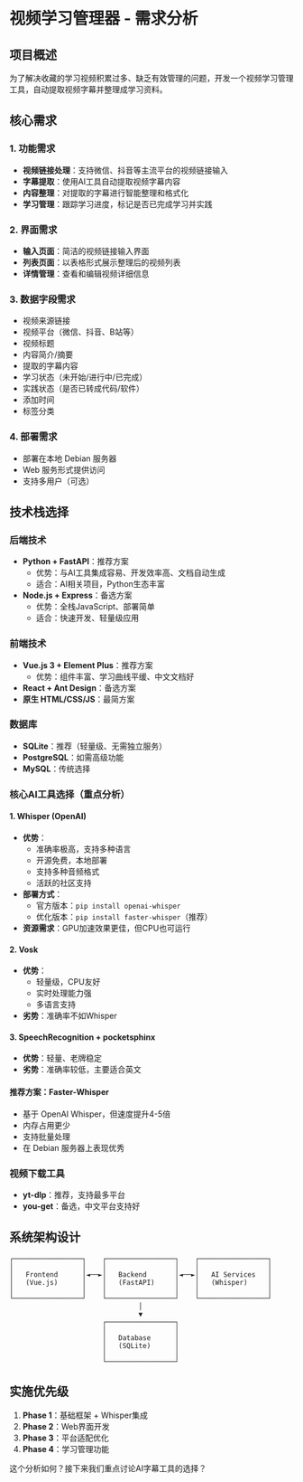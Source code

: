 # 视频学习管理器 - 需求分析

## 项目概述
为了解决收藏的学习视频积累过多、缺乏有效管理的问题，开发一个视频学习管理工具，自动提取视频字幕并整理成学习资料。

## 核心需求

### 1. 功能需求
- **视频链接处理**：支持微信、抖音等主流平台的视频链接输入
- **字幕提取**：使用AI工具自动提取视频字幕内容
- **内容整理**：对提取的字幕进行智能整理和格式化
- **学习管理**：跟踪学习进度，标记是否已完成学习并实践

### 2. 界面需求
- **输入页面**：简洁的视频链接输入界面
- **列表页面**：以表格形式展示整理后的视频列表
- **详情管理**：查看和编辑视频详细信息

### 3. 数据字段需求
- 视频来源链接
- 视频平台（微信、抖音、B站等）
- 视频标题
- 内容简介/摘要
- 提取的字幕内容
- 学习状态（未开始/进行中/已完成）
- 实践状态（是否已转成代码/软件）
- 添加时间
- 标签分类

### 4. 部署需求
- 部署在本地 Debian 服务器
- Web 服务形式提供访问
- 支持多用户（可选）

## 技术栈选择

### 后端技术
- **Python + FastAPI**：推荐方案
  - 优势：与AI工具集成容易、开发效率高、文档自动生成
  - 适合：AI相关项目，Python生态丰富
- **Node.js + Express**：备选方案
  - 优势：全栈JavaScript、部署简单
  - 适合：快速开发、轻量级应用

### 前端技术
- **Vue.js 3 + Element Plus**：推荐方案
  - 优势：组件丰富、学习曲线平缓、中文文档好
- **React + Ant Design**：备选方案
- **原生 HTML/CSS/JS**：最简方案

### 数据库
- **SQLite**：推荐（轻量级、无需独立服务）
- **PostgreSQL**：如需高级功能
- **MySQL**：传统选择

### 核心AI工具选择（重点分析）

#### 1. Whisper (OpenAI)
- **优势**：
  - 准确率极高，支持多种语言
  - 开源免费，本地部署
  - 支持多种音频格式
  - 活跃的社区支持
- **部署方式**：
  - 官方版本：`pip install openai-whisper`
  - 优化版本：`pip install faster-whisper`（推荐）
- **资源需求**：GPU加速效果更佳，但CPU也可运行

#### 2. Vosk
- **优势**：
  - 轻量级，CPU友好
  - 实时处理能力强
  - 多语言支持
- **劣势**：准确率不如Whisper

#### 3. SpeechRecognition + pocketsphinx
- **优势**：轻量、老牌稳定
- **劣势**：准确率较低，主要适合英文

#### 推荐方案：Faster-Whisper
- 基于 OpenAI Whisper，但速度提升4-5倍
- 内存占用更少
- 支持批量处理
- 在 Debian 服务器上表现优秀

### 视频下载工具
- **yt-dlp**：推荐，支持最多平台
- **you-get**：备选，中文平台支持好

## 系统架构设计

```
┌─────────────────┐    ┌─────────────────┐    ┌─────────────────┐
│                 │    │                 │    │                 │
│   Frontend      │◄──►│   Backend       │◄──►│   AI Services   │
│   (Vue.js)      │    │   (FastAPI)     │    │   (Whisper)     │
│                 │    │                 │    │                 │
└─────────────────┘    └─────────────────┘    └─────────────────┘
                                │
                                ▼
                       ┌─────────────────┐
                       │                 │
                       │   Database      │
                       │   (SQLite)      │
                       │                 │
                       └─────────────────┘
```

## 实施优先级
1. **Phase 1**：基础框架 + Whisper集成
2. **Phase 2**：Web界面开发
3. **Phase 3**：平台适配优化
4. **Phase 4**：学习管理功能

这个分析如何？接下来我们重点讨论AI字幕工具的选择？